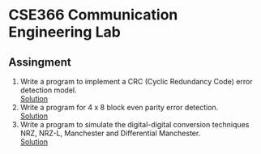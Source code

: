 # CSE366 Communication Engineering Lab
## Assingment 
1. Write a program to implement a CRC (Cyclic Redundancy Code) error detection model.  
[Solution](1.%20CRC.ipynb)
2. Write a program for 4 x 8 block even parity error detection.  
[Solution](2%20.%20Even-Parity-Error-detection.ipynb)
3. Write a program to simulate the digital-digital conversion techniques NRZ, NRZ-L, Manchester and Differential Manchester.  
[Solution](3%20.%20Line-Coding.ipynb)
